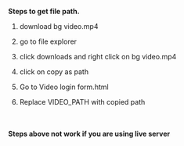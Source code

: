
**Steps to get file path.**
<br/>
1. download bg video.mp4
2. go to file explorer

3. click downloads and right click on bg video.mp4
4. click on copy as path
5. Go to Video login form.html
6. Replace VIDEO_PATH with copied path

<br/><br/>
**Steps above not work if you are using live server**
